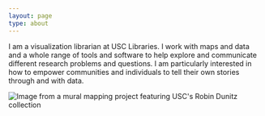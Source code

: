 ```yaml
---
layout: page
type: about
---
```


I am a visualization librarian at USC Libraries. I work with maps and data and a whole range of tools and software to help explore and communicate different research problems and questions. I am particularly interested in how to empower communities and individuals to tell their own stories through and with data. 

![Image from a mural mapping project featuring USC's Robin Dunitz collection](/hi/assets/images/samplemuralmap.jpeg "Image from a mural mapping project featuring USC Robin Dunitz collection.")


